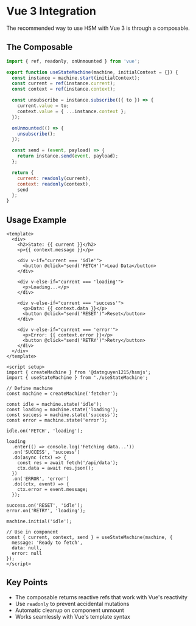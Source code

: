 # Vue 3 Integration

The recommended way to use HSM with Vue 3 is through a composable.

## The Composable

```javascript
import { ref, readonly, onUnmounted } from 'vue';

export function useStateMachine(machine, initialContext = {}) {
  const instance = machine.start(initialContext);
  const current = ref(instance.current);
  const context = ref(instance.context);

  const unsubscribe = instance.subscribe(({ to }) => {
    current.value = to;
    context.value = { ...instance.context };
  });

  onUnmounted(() => {
    unsubscribe();
  });

  const send = (event, payload) => {
    return instance.send(event, payload);
  };

  return {
    current: readonly(current),
    context: readonly(context),
    send
  };
}
```

## Usage Example

```vue
<template>
  <div>
    <h2>State: {{ current }}</h2>
    <p>{{ context.message }}</p>

    <div v-if="current === 'idle'">
      <button @click="send('FETCH')">Load Data</button>
    </div>

    <div v-else-if="current === 'loading'">
      <p>Loading...</p>
    </div>

    <div v-else-if="current === 'success'">
      <p>Data: {{ context.data }}</p>
      <button @click="send('RESET')">Reset</button>
    </div>

    <div v-else-if="current === 'error'">
      <p>Error: {{ context.error }}</p>
      <button @click="send('RETRY')">Retry</button>
    </div>
  </div>
</template>

<script setup>
import { createMachine } from '@datnguyen1215/hsmjs';
import { useStateMachine } from './useStateMachine';

// Define machine
const machine = createMachine('fetcher');

const idle = machine.state('idle');
const loading = machine.state('loading');
const success = machine.state('success');
const error = machine.state('error');

idle.on('FETCH', 'loading');

loading
  .enter(() => console.log('Fetching data...'))
  .on('SUCCESS', 'success')
  .do(async (ctx) => {
    const res = await fetch('/api/data');
    ctx.data = await res.json();
  })
  .on('ERROR', 'error')
  .do((ctx, event) => {
    ctx.error = event.message;
  });

success.on('RESET', 'idle');
error.on('RETRY', 'loading');

machine.initial('idle');

// Use in component
const { current, context, send } = useStateMachine(machine, {
  message: 'Ready to fetch',
  data: null,
  error: null
});
</script>
```

## Key Points

- The composable returns reactive refs that work with Vue's reactivity
- Use `readonly` to prevent accidental mutations
- Automatic cleanup on component unmount
- Works seamlessly with Vue's template syntax